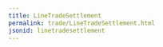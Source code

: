 ```yaml
---
title: LineTradeSettlement
permalink: trade/LineTradeSettlement.html
jsonid: linetradesettlement
---
```

